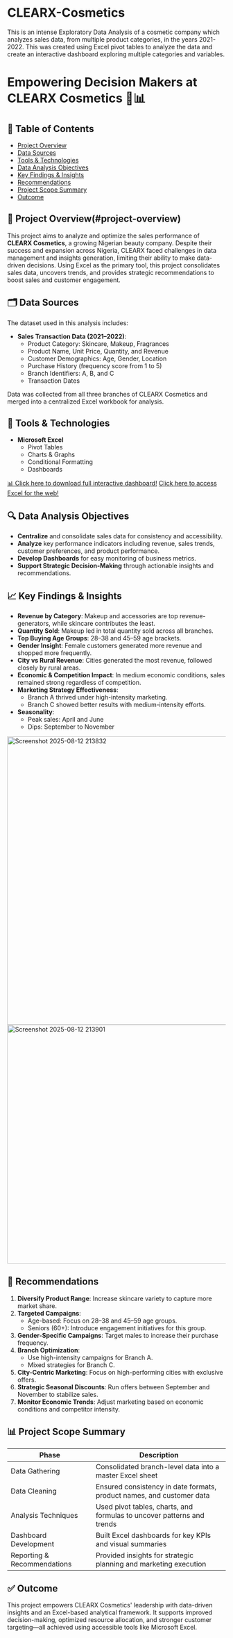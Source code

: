 # CLEARX-Cosmetics
This is an intense Exploratory Data Analysis of a cosmetic company which analyzes sales data, from multiple product categories, in the years 2021-2022. This was created using Excel pivot tables to analyze the data and create an interactive dashboard exploring multiple categories and variables.

# Empowering Decision Makers at CLEARX Cosmetics 🧴📊

## 📑 Table of Contents
- [Project Overview](#project-overview)
- [Data Sources](#data-sources)
- [Tools & Technologies](#tools-technologies)
- [Data Analysis Objectives](#data-analysis-objectives)
- [Key Findings & Insights](#key-findings--insights)
- [Recommendations](#recommendations)
- [Project Scope Summary](#project-scope-summary)
- [Outcome](#outcome)


## 📌 Project Overview(#project-overview)
This project aims to analyze and optimize the sales performance of **CLEARX Cosmetics**, a growing Nigerian beauty company. Despite their success and expansion across Nigeria, CLEARX faced challenges in data management and insights generation, limiting their ability to make data-driven decisions. Using Excel as the primary tool, this project consolidates sales data, uncovers trends, and provides strategic recommendations to boost sales and customer engagement.

## 🗂 Data Sources
The dataset used in this analysis includes:

- **Sales Transaction Data (2021–2022)**:
  - Product Category: Skincare, Makeup, Fragrances
  - Product Name, Unit Price, Quantity, and Revenue
  - Customer Demographics: Age, Gender, Location
  - Purchase History (frequency score from 1 to 5)
  - Branch Identifiers: A, B, and C
  - Transaction Dates

Data was collected from all three branches of CLEARX Cosmetics and merged into a centralized Excel workbook for analysis.

## 🧰 Tools & Technologies
- **Microsoft Excel**
  - Pivot Tables
  - Charts & Graphs
  - Conditional Formatting
  - Dashboards

[📊 Click here to download full interactive dashboard!](https://drive.google.com/file/d/1HDGMtpD2MG_AxDCsQAMSByv6W-UCdThH/view?usp=sharing)
[Click here to access Excel for the web!](https://excel.cloud.microsoft/en-us/)


## 🔍 Data Analysis Objectives
- **Centralize** and consolidate sales data for consistency and accessibility.
- **Analyze** key performance indicators including revenue, sales trends, customer preferences, and product performance.
- **Develop Dashboards** for easy monitoring of business metrics.
- **Support Strategic Decision-Making** through actionable insights and recommendations.

## 📈 Key Findings & Insights
- **Revenue by Category**: Makeup and accessories are top revenue-generators, while skincare contributes the least.
- **Quantity Sold**: Makeup led in total quantity sold across all branches.
- **Top Buying Age Groups**: 28–38 and 45–59 age brackets.
- **Gender Insight**: Female customers generated more revenue and shopped more frequently.
- **City vs Rural Revenue**: Cities generated the most revenue, followed closely by rural areas.
- **Economic & Competition Impact**: In medium economic conditions, sales remained strong regardless of competition.
- **Marketing Strategy Effectiveness**:
  - Branch A thrived under high-intensity marketing.
  - Branch C showed better results with medium-intensity efforts.
- **Seasonality**:
  - Peak sales: April and June
  - Dips: September to November
<img width="1833" height="664" alt="Screenshot 2025-08-12 213832" src="https://github.com/user-attachments/assets/273b5192-1f88-4cc7-bfb9-50263345ecc4" />

<img width="1817" height="550" alt="Screenshot 2025-08-12 213901" src="https://github.com/user-attachments/assets/ed7554f6-e624-4264-a48d-4ae1488ae795" />

## 🧭 Recommendations
1. **Diversify Product Range**: Increase skincare variety to capture more market share.
2. **Targeted Campaigns**:
   - Age-based: Focus on 28–38 and 45–59 age groups.
   - Seniors (60+): Introduce engagement initiatives for this group.
3. **Gender-Specific Campaigns**: Target males to increase their purchase frequency.
4. **Branch Optimization**:
   - Use high-intensity campaigns for Branch A.
   - Mixed strategies for Branch C.
5. **City-Centric Marketing**: Focus on high-performing cities with exclusive offers.
6. **Strategic Seasonal Discounts**: Run offers between September and November to stabilize sales.
7. **Monitor Economic Trends**: Adjust marketing based on economic conditions and competitor intensity.

## 📊 Project Scope Summary

| Phase                       | Description                                                                 |
|----------------------------|-----------------------------------------------------------------------------|
| Data Gathering             | Consolidated branch-level data into a master Excel sheet                    |
| Data Cleaning              | Ensured consistency in date formats, product names, and customer data       |
| Analysis Techniques        | Used pivot tables, charts, and formulas to uncover patterns and trends      |
| Dashboard Development      | Built Excel dashboards for key KPIs and visual summaries                    |
| Reporting & Recommendations| Provided insights for strategic planning and marketing execution            |

## ✅ Outcome
This project empowers CLEARX Cosmetics' leadership with data-driven insights and an Excel-based analytical framework. It supports improved decision-making, optimized resource allocation, and stronger customer targeting—all achieved using accessible tools like Microsoft Excel.
